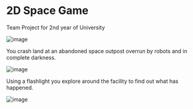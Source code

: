 # 2D Space Game
 Team Project for 2nd year of University

![image](https://github.com/Plananas/2D-Space-Game/assets/109877121/7be3b86b-0423-47c7-9d2c-741ccdbe6bf2)

You crash land at an abandoned space outpost overrun by robots and in complete darkness.

![image](https://github.com/Plananas/2D-Space-Game/assets/109877121/424c53a2-b7b1-41f8-9c6c-6a283b8c30ca)

Using a flashlight you explore around the facility to find out what has happened.

![image](https://github.com/Plananas/2D-Space-Game/assets/109877121/315a3de9-9fab-46c8-a845-57d7f09608ac)
